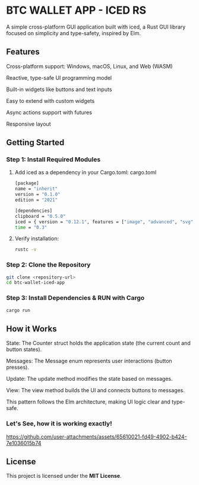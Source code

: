 # BTC WALLET APP - ICED RS
A simple cross-platform GUI application built with iced, a Rust GUI library focused on simplicity and type-safety, inspired by Elm.

## Features
Cross-platform support: Windows, macOS, Linux, and Web (WASM)

Reactive, type-safe UI programming model

Built-in widgets like buttons and text inputs

Easy to extend with custom widgets

Async actions support with futures

Responsive layout

## Getting Started
### **Step 1: Install Required Modules**
1. Add iced as a dependency in your Cargo.toml:
   cargo.toml
   ```bash
   [package]
   name = "inherit"
   version = "0.1.0"
   edition = "2021"
   
   [dependencies]
   clipboard = "0.5.0"
   iced = { version = "0.12.1", features = ["image", "advanced", "svg", "tokio"] }
   time = "0.3"
   ```
2. Verify installation:
   ```bash
   rustc -v
   ```

### **Step 2: Clone the Repository**

```bash
git clone <repository-url>
cd btc-wallet-iced-app
```

### **Step 3: Install Dependencies & RUN with Cargo**

```bash
cargo run
```


## How it Works
State: The Counter struct holds the application state (the current count and button states).

Messages: The Message enum represents user interactions (button presses).

Update: The update method modifies the state based on messages.

View: The view method builds the UI and connects buttons to messages.

This pattern follows the Elm architecture, making UI logic clear and type-safe.


### **Let's See, how it is working exactly!**
https://github.com/user-attachments/assets/65610021-fd49-4902-b424-7e1036015b74



## License
This project is licensed under the **MIT License**.
